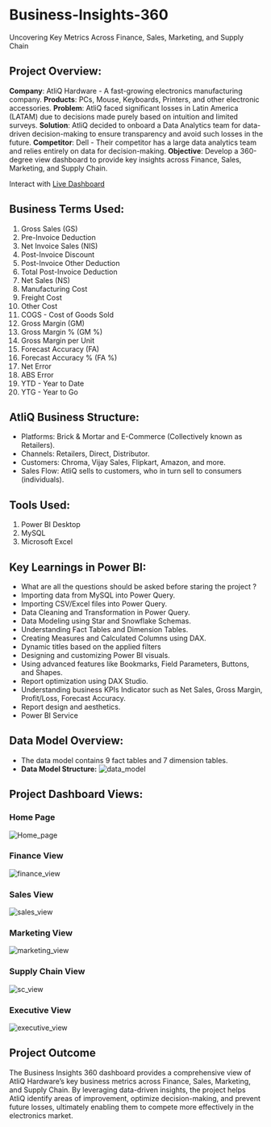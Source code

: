 # Business-Insights-360
Uncovering Key Metrics Across Finance, Sales, Marketing, and Supply Chain

## Project Overview:
**Company**: AtliQ Hardware - A fast-growing electronics manufacturing company.
**Products**: PCs, Mouse, Keyboards, Printers, and other electronic accessories.
**Problem**: AtliQ faced significant losses in Latin America (LATAM) due to decisions made purely based on intuition and limited surveys.
**Solution**: AtliQ decided to onboard a Data Analytics team for data-driven decision-making to ensure transparency and avoid such losses in the future.
**Competitor**: Dell - Their competitor has a large data analytics team and relies entirely on data for decision-making.
**Objective**: Develop a 360-degree view dashboard to provide key insights across Finance, Sales, Marketing, and Supply Chain.

Interact with [Live Dashboard](https://app.powerbi.com/view?r=eyJrIjoiNjk1ZjNmMmMtNWIyYy00ODExLTlhZTAtY2JhNGNlNGVlOTUzIiwidCI6ImM2ZTU0OWIzLTVmNDUtNDAzMi1hYWU5LWQ0MjQ0ZGM1YjJjNCJ9)

## Business Terms Used:
1. Gross Sales (GS)
2. Pre-Invoice Deduction
3. Net Invoice Sales (NIS)
4. Post-Invoice Discount
5. Post-Invoice Other Deduction
6. Total Post-Invoice Deduction
7. Net Sales (NS)
8. Manufacturing Cost
9. Freight Cost
10. Other Cost
11. COGS - Cost of Goods Sold
12. Gross Margin (GM)
13. Gross Margin % (GM %)
14. Gross Margin per Unit
15. Forecast Accuracy (FA)
16. Forecast Accuracy % (FA %)
17. Net Error
18. ABS Error
19. YTD - Year to Date
20. YTG - Year to Go

## AtliQ Business Structure:
- Platforms: Brick & Mortar and E-Commerce (Collectively known as Retailers).
- Channels: Retailers, Direct, Distributor.
- Customers: Chroma, Vijay Sales, Flipkart, Amazon, and more.
- Sales Flow: AtliQ sells to customers, who in turn sell to consumers (individuals).

## Tools Used:
1. Power BI Desktop
2. MySQL
3. Microsoft Excel

## Key Learnings in Power BI:
-  What are all the questions should be asked before staring the project ?
- Importing data from MySQL into Power Query.
- Importing CSV/Excel files into Power Query.
- Data Cleaning and Transformation in Power Query.
- Data Modeling using Star and Snowflake Schemas.
- Understanding Fact Tables and Dimension Tables.
- Creating Measures and Calculated Columns using DAX.
- Dynamic titles based on the applied filters
- Designing and customizing Power BI visuals.
- Using advanced features like Bookmarks, Field Parameters, Buttons, and Shapes.
- Report optimization using DAX Studio.
- Understanding business KPIs Indicator such as Net Sales, Gross Margin, Profit/Loss, Forecast Accuracy.
- Report design and aesthetics.
- Power BI Service

## Data Model Overview:
- The data model contains 9 fact tables and 7 dimension tables.
- **Data Model Structure:**
![data_model](https://github.com/user-attachments/assets/97af715f-404a-4558-a61a-d1f21187448b)

## Project Dashboard Views:

### **Home Page**
![Home_page](https://github.com/user-attachments/assets/0dd9698d-4b60-4fd4-9b25-ac21de981209)

### **Finance View**
![finance_view](https://github.com/user-attachments/assets/20e22969-c41e-4e8d-8dad-2a08f1a981f2)

### **Sales View**
![sales_view](https://github.com/user-attachments/assets/8a927ed1-056e-4010-af59-7e2666f036e9)

### **Marketing View**
![marketing_view](https://github.com/user-attachments/assets/d0c61062-1e33-4429-8073-84f588cad316)

### **Supply Chain View**
![sc_view](https://github.com/user-attachments/assets/dbf5cbd4-bae1-47a7-9e49-e473c293abe1)

### **Executive View**
![executive_view](https://github.com/user-attachments/assets/3b9a23fa-efd9-4120-8853-6a1fbedbe0f6)




## Project Outcome
The Business Insights 360 dashboard provides a comprehensive view of AtliQ Hardware’s key business metrics across Finance, Sales, Marketing, and Supply Chain. By leveraging data-driven insights, the project helps AtliQ identify areas of improvement, optimize decision-making, and prevent future losses, ultimately enabling them to compete more effectively in the electronics market.
